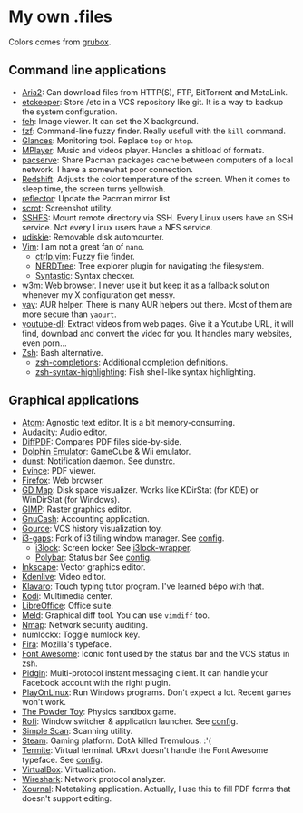 # My own .files

Colors comes from [grubox](https://github.com/morhetz/gruvbox).

## Command line applications

*   [Aria2](https://aria2.github.io/):
    Can download files from HTTP(S), FTP, BitTorrent and MetaLink.
*   [etckeeper](https://etckeeper.branchable.com/):
    Store /etc in a VCS repository like git.
    It is a way to backup the system configuration.
*   [feh](https://feh.finalrewind.org/):
    Image viewer. It can set the X background.
*   [fzf](https://github.com/junegunn/fzf):
    Command-line fuzzy finder. Really usefull with the `kill` command.
*   [Glances](https://nicolargo.github.io/glances/):
    Monitoring tool. Replace `top` or `htop`.
*   [MPlayer](http://www.mplayerhq.hu/):
    Music and videos player. Handles a shitload of formats.
*   [pacserve](https://xyne.archlinux.ca/projects/pacserve):
    Share Pacman packages cache between computers of a local network.
    I have a somewhat poor connection.
*   [Redshift](http://jonls.dk/redshift/):
    Adjusts the color temperature of the screen.
    When it comes to sleep time, the screen turns yellowish.
*   [reflector](https://xyne.archlinux.ca/projects/reflector):
    Update the Pacman mirror list.
*   [scrot](http://scrot.sourcearchive.com/): Screenshot utility.
*   [SSHFS](http://github.com/libfuse/sshfs):
    Mount remote directory via SSH.
    Every Linux users have an SSH service.
    Not every Linux users have a NFS service.
*   [udiskie](https://pypi.python.org/pypi/udiskie):
    Removable disk automounter.
*   [Vim](https://www.vim.org/): I am not a great fan of `nano`.
    *   [ctrlp.vim](http://ctrlpvim.github.io/ctrlp.vim/): Fuzzy file finder.
    *   [NERDTree](https://github.com/scrooloose/nerdtree):
        Tree explorer plugin for navigating the filesystem.
    *   [Syntastic](https://github.com/vim-syntastic/syntastic): Syntax checker.
*   [w3m](https://salsa.debian.org/debian/w3m):
    Web browser.
    I never use it but keep it as a fallback solution whenever my X
    configuration get messy.
*   [yay](https://github.com/Jguer/yay): AUR helper.
    There is many AUR helpers out there.
    Most of them are more secure than `yaourt`.
*   [youtube-dl](http://rg3.github.io/youtube-dl/):
    Extract videos from web pages.
    Give it a Youtube URL, it will find, download and convert the video for you.
    It handles many websites, even porn...
*   [Zsh](http://www.zsh.org/): Bash alternative.
    *   [zsh-completions](https://github.com/zsh-users/zsh-completions):
        Additional completion definitions.
    *   [zsh-syntax-highlighting](https://github.com/zsh-users/zsh-syntax-highlighting):
        Fish shell-like syntax highlighting.

## Graphical applications

*   [Atom](https://atom.io/): Agnostic text editor.
    It is a bit memory-consuming.
*   [Audacity](https://www.audacityteam.org): Audio editor.
*   [DiffPDF](https://gitlab.com/eang/diffpdf): Compares PDF files side-by-side.
*   [Dolphin Emulator](http://www.dolphin-emu.org/): GameCube & Wii emulator.
*   [dunst](https://dunst-project.org/):
    Notification daemon. See [dunstrc](.config/dunst/dunstrc).
*   [Evince](https://wiki.gnome.org/Apps/Evince): PDF viewer.
*   [Firefox](https://www.mozilla.org/firefox/): Web browser.
*   [GD Map](http://gdmap.sourceforge.net): Disk space visualizer.
    Works like KDirStat (for KDE) or WinDirStat (for Windows).
*   [GIMP](http://www.gimp.org/): Raster graphics editor.
*   [GnuCash](https://gnucash.org/): Accounting application.
*   [Gource](http://gource.io/): VCS history visualization toy.
*   [i3-gaps](https://github.com/Airblader/i3):
    Fork of i3 tiling window manager. See [config](.config/i3/config).
    *   [i3lock](https://i3wm.org/i3lock/): Screen locker
        See [i3lock-wrapper](.local/bin/i3lock-wrapper).
    *   [Polybar](https://github.com/jaagr/polybar): Status bar
        See [config](.config/polybar/config).
*   [Inkscape](https://inkscape.org/): Vector graphics editor.
*   [Kdenlive](https://www.kdenlive.org/): Video editor.
*   [Klavaro](http://klavaro.sourceforge.net/):
    Touch typing tutor program. I've learned bépo with that.
*   [Kodi](http://kodi.tv): Multimedia center.
*   [LibreOffice](http://www.libreoffice.org/): Office suite.
*   [Meld](http://meldmerge.org/): Graphical diff tool.
    You can use `vimdiff` too.
*   [Nmap](http://nmap.org/): Network security auditing.
*   numlockx: Toggle numlock key.
*   [Fira](http://mozilla.github.io/Fira/): Mozilla's typeface.
*   [Font Awesome](http://fontawesome.com):
    Iconic font used by the status bar and the VCS status in zsh.
*   [Pidgin](http://pidgin.im/): Multi-protocol instant messaging client.
    It can handle your Facebook account with the right plugin.
*   [PlayOnLinux](http://www.playonlinux.com/): Run Windows programs.
    Don't expect a lot. Recent games won't work.
*   [The Powder Toy](http://powdertoy.co.uk/): Physics sandbox game.
*   [Rofi](https://github.com/DaveDavenport/rofi/):
    Window switcher & application launcher. See [config](.config/rofi/config).
*   [Simple Scan](https://gitlab.gnome.org/GNOME/simple-scan): Scanning utility.
*   [Steam](https://store.steampowered.com/): Gaming platform.
    DotA killed Tremulous. :'(
*   [Termite](https://github.com/thestinger/termite/): Virtual terminal.
    URxvt doesn't handle the Font Awesome typeface.
    See [config](.config/termite/config).
*   [VirtualBox](http://virtualbox.org): Virtualization.
*   [Wireshark](https://www.wireshark.org/): Network protocol analyzer.
*   [Xournal](http://xournal.sourceforge.net/): Notetaking application.
    Actually, I use this to fill PDF forms that doesn't support editing.
